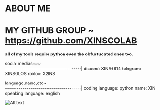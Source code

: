 # ABOUT ME 
# MY GITHUB GROUP ~ https://github.com/XINSCOLAB

**all of my tools require python even the obfustucated ones too.**


social medias~~~  
---------------------------------------|
discord: XIN#6814
telegram: XINSOLOS
roblox: X2INS


language,name,etc~   
---------------------------------------|
coding language: python
name: XIN
speaking language: english

![ Alt text](XIN.gif)










